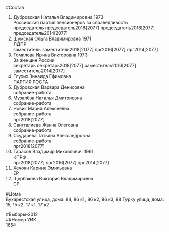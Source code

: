 #Состав  
1. Дубровская Наталья Владимировна 1973  
    Российская партия пенсионеров за справедливость  
    председатель председатель2018[2077] председатель2016[2077] председатель2014[2077]  
2. Шумская Ольга Владимировна 1971  
    ЛДПР  
    заместитель заместитель2018[2077] прг2016[2077] прг2014[2077]  
3. Томилова Ирина Викторовна 1973  
    За женщин России  
    секретарь секретарь2018[2077] заместитель2016[2077] заместитель2014[2077]  
4. Глухих Зинаида Ефимовна  
    ПАРТИЯ РОСТА  
5. Дубровская Варвара Денисовна  
    собрание-работа  
6. Музалёва Наталья Дмитриевна  
    собрание-работа  
7. Новик Мария Алексеевна  
    собрание-работа  
    прг2018[2077]  
8. Саитгалиева Жанна Олеговна  
    собрание-работа  
9. Скударева Татьяна Александровна  
    собрание-работа  
    прг2018[2077]  
10. Тарасов Владимир Михайлович 1961  
    КПРФ  
    прг2018[2077] прг2016[2077] прг2014[2077]  
11. Хечоян Карине Эмильевна  
    ЕР  
12. Щербакова Виктория Владимировна  
    СР  
  
#Дома  
Бухарестская улица, дома: 84, 86 к1, 86 к2, 86 к3, 88 Турку улица, дома: 15, 15 к2, 17 к1, 17 к2  
  
#Выборы-2012  
##Номер УИК  
1654  
